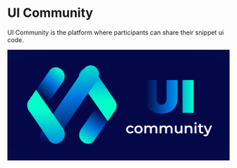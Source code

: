 # UI Community

UI Community is the platform where participants can share their snippet ui code.

![Logo](/public/banner.png)